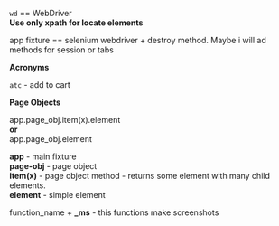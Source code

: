 `wd` == WebDriver<br>
**Use only xpath for locate elements**<br>

app fixture == selenium webdriver + destroy method. Maybe i will ad methods for session or tabs 

**Acronyms**

`atc` - add to cart<br>


**Page Objects**

app.page_obj.item(x).element<br>
**or**<br>
app.page_obj.element<br>

**app** - main fixture <br>
**page-obj** - page object<br>
**item(x)** - page object method - returns some element with many child elements.<br>
**element** - simple element

function_name + **_ms** - this functions make screenshots